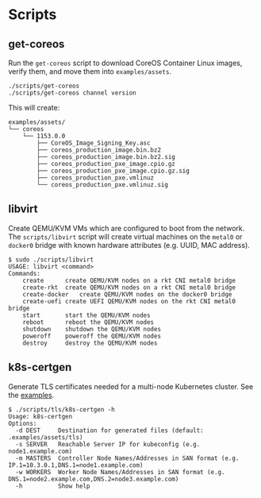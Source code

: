 
# Scripts

## get-coreos

Run the `get-coreos` script to download CoreOS Container Linux images, verify them, and move them into `examples/assets`.

    ./scripts/get-coreos
    ./scripts/get-coreos channel version

This will create:

    examples/assets/
    └── coreos
        └── 1153.0.0
            ├── CoreOS_Image_Signing_Key.asc
            ├── coreos_production_image.bin.bz2
            ├── coreos_production_image.bin.bz2.sig
            ├── coreos_production_pxe_image.cpio.gz
            ├── coreos_production_pxe_image.cpio.gz.sig
            ├── coreos_production_pxe.vmlinuz
            └── coreos_production_pxe.vmlinuz.sig

## libvirt

Create QEMU/KVM VMs which are configured to boot from the network. The `scripts/libvirt` script will create virtual machines on the `metal0` or `docker0` bridge with known hardware attributes (e.g. UUID, MAC address).

    $ sudo ./scripts/libvirt
    USAGE: libvirt <command>
    Commands:
        create      create QEMU/KVM nodes on a rkt CNI metal0 bridge
        create-rkt  create QEMU/KVM nodes on a rkt CNI metal0 bridge
        create-docker   create QEMU/KVM nodes on the docker0 bridge
        create-uefi create UEFI QEMU/KVM nodes on the rkt CNI metal0 bridge
        start       start the QEMU/KVM nodes
        reboot      reboot the QEMU/KVM nodes
        shutdown    shutdown the QEMU/KVM nodes
        poweroff    poweroff the QEMU/KVM nodes
        destroy     destroy the QEMU/KVM nodes

## k8s-certgen

Generate TLS certificates needed for a multi-node Kubernetes cluster. See the [examples](../examples/README.md#assets).

    $ ./scripts/tls/k8s-certgen -h
    Usage: k8s-certgen
    Options:
      -d DEST     Destination for generated files (default: .examples/assets/tls)
      -s SERVER   Reachable Server IP for kubeconfig (e.g. node1.example.com)
      -m MASTERS  Controller Node Names/Addresses in SAN format (e.g. IP.1=10.3.0.1,DNS.1=node1.example.com)
      -w WORKERS  Worker Node Names/Addresses in SAN format (e.g. DNS.1=node2.example.com,DNS.2=node3.example.com)
      -h          Show help

